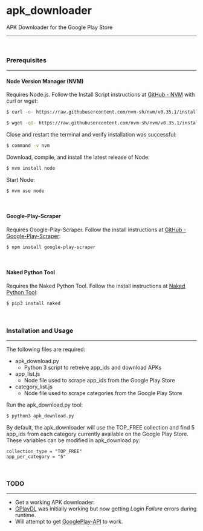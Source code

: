 # apk_downloader
APK Downloader for the Google Play Store

---

&nbsp;

### Prerequisites

---

#### Node Version Manager (NVM)

Requires Node.js.  Follow the Install Script instructions at [GitHub - NVM](https://github.com/nvm-sh/nvm#installation-and-update) with curl or wget:

```sh
$ curl -o- https://raw.githubusercontent.com/nvm-sh/nvm/v0.35.1/install.sh | bash
```

```sh
$ wget -qO- https://raw.githubusercontent.com/nvm-sh/nvm/v0.35.1/install.sh | bash
```

Close and restart the terminal and verify installation was successful:

```sh
$ command -v nvm
```

Download, compile, and install the latest release of Node:

```sh
$ nvm install node
```

Start Node:
```sh
$ nvm use node
```

&nbsp;

#### Google-Play-Scraper

Requires Google-Play-Scraper.  Follow the install instructions at [GitHub - Google-Play-Scraper](https://github.com/facundoolano/google-play-scraper):
```sh
$ npm install google-play-scraper
```

&nbsp;

#### Naked Python Tool

Requires the Naked Python Tool.  Follow the install instructions at [Naked Python Tool](https://sweetme.at/2014/02/17/a-simple-approach-to-execute-a-node.js-script-from-python/):
```sh
$ pip3 install naked
```

&nbsp;

### Installation and Usage

---

The following files are required:
* apk_download.py
  * Python 3 script to retreive app_ids and download APKs
* app_list.js
  * Node file used to scrape app_ids from the Google Play Store
* category_list.js
  * Node file used to scrape categories from the Google Play Store

Run the apk_download.py tool:
```sh
$ python3 apk_download.py
```

By default, the apk_downloader will use the TOP_FREE collection and find 5 app_ids from each category currently available on the Google Play Store.  These variables can be modified in apk_download.py:

```
collection_type = "TOP_FREE"
app_per_category = "5"
```

&nbsp;

### TODO

---

- Get a working APK downloader:
- [GPlayDL](https://github.com/rehmatworks/gplaydl) was initially working but now getting _Login Failure_ errors during runtime.
- Will attempt to get [GooglePlay-API](https://github.com/NoMore201/googleplay-api) to work.
